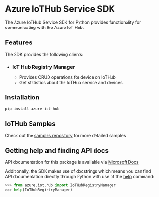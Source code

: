 # Azure IoTHub Service  SDK

The Azure IoTHub Service SDK for Python provides functionality for communicating with the Azure IoT Hub.

## Features

The SDK provides the following clients:

* ### IoT Hub Registry Manager

  * Provides CRUD operations for device on IoTHub
  * Get statistics about the IoTHub service and devices

## Installation

```python
pip install azure-iot-hub
```

## IoTHub Samples

Check out the [samples repository](https://github.com/Azure/azure-iot-hub-python/tree/main/samples) for more detailed samples

## Getting help and finding API docs


API documentation for this package is available via [Microsoft Docs](https://docs.microsoft.com/python/api/azure-iot-hub/azure.iot.hub?view=azure-python)

Additionally, the SDK makes use of docstrings which means you can find API documentation directly through Python with use of the [help](https://docs.python.org/3/library/functions.html#help) command:

```python
>>> from azure.iot.hub import IoTHubRegistryManager
>>> help(IoTHubRegistryManager)
```
